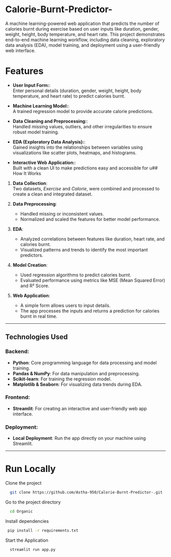 
# Calorie-Burnt-Predictor-

A machine learning-powered web application that predicts the number of calories burnt during exercise based on user inputs like duration, gender, weight, height, body temperature, and heart rate. This project demonstrates end-to-end machine learning workflow, including data cleaning, exploratory data analysis (EDA), model training, and deployment using a user-friendly web interface.
# Features

- **User Input Form:**:  
  Enter personal details (duration, gender, weight, height, body temperature, and heart rate) to predict calories burnt.

- **Machine Learning Model:**:  
  A trained regression model to provide accurate calorie predictions.

- **Data Cleaning and Preprocessing:**:  
  Handled missing values, outliers, and other irregularities to ensure robust model training.

- **EDA (Exploratory Data Analysis):**:  
  Gained insights into the relationships between variables using visualizations like scatter plots, heatmaps, and histograms.

- **Interactive Web Application:**:  
  Built with a clean UI to make predictions easy and accessible for u## How It Works

1. **Data Collection**:  
   Two datasets, *Exercise* and *Calorie*, were combined and processed to create a clean and integrated dataset.

2. **Data Preprocessing**:  
   - Handled missing or inconsistent values.
   - Normalized and scaled the features for better model performance.

3. **EDA**:  
   - Analyzed correlations between features like duration, heart rate, and calories burnt.  
   - Visualized patterns and trends to identify the most important predictors.

4. **Model Creation**:  
   - Used regression algorithms to predict calories burnt.  
   - Evaluated performance using metrics like MSE (Mean Squared Error) and R² Score.

5. **Web Application**:  
   - A simple form allows users to input details.  
   - The app processes the inputs and returns a prediction for calories burnt in real time.

---

## Technologies Used

### Backend:
- **Python**: Core programming language for data processing and model training.
- **Pandas & NumPy**: For data manipulation and preprocessing.
- **Scikit-learn**: For training the regression model.
- **Matplotlib & Seaborn**: For visualizing data trends during EDA.

### Frontend:
- **Streamlit**: For creating an interactive and user-friendly web app interface.

### Deployment:
- **Local Deployment**: Run the app directly on your machine using Streamlit.

---
# Run Locally

Clone the project

```bash
  git clone https://github.com/Astha-950/Calorie-Burnt-Predictor-.git
```

Go to the project directory

```bash
  cd Organic
```

  Install dependencies

```bash
 pip install -r requirements.txt
```

Start the Application

```bash
  streamlit run app.py
```
